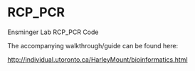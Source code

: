 # RCP_PCR
Ensminger Lab RCP_PCR Code



The accompanying walkthrough/guide can be found here: 

http://individual.utoronto.ca/HarleyMount/bioinformatics.html


